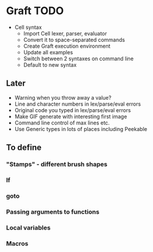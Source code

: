 # Graft TODO

- Cell syntax
  + Import Cell lexer, parser, evaluator
  + Convert it to space-separated commands
  - Create Graft execution environment
  - Update all examples
  - Switch between 2 syntaxes on command line
  - Default to new syntax

## Later

* Warning when you throw away a value?
* Line and character numbers in lex/parse/eval errors
* Original code you typed in lex/parse/eval errors
* Make GIF generate with interesting first image
* Command line control of max lines etc.
* Use Generic types in lots of places including Peekable

## To define

### "Stamps" - different brush shapes
### If
### goto
### Passing arguments to functions
### Local variables
### Macros
